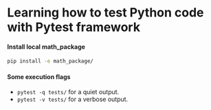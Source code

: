 # Learning how to test Python code with Pytest framework

#### Install local math_package

```bash
pip install -e math_package/
```

#### Some execution flags

- `pytest -q tests/` for a quiet output.
- `pytest -v tests/` for a verbose output.
